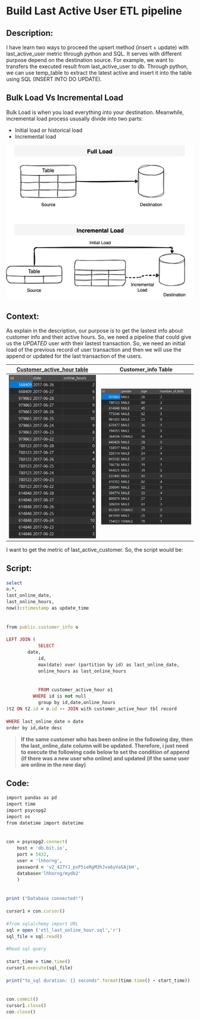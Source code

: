 # Build Last Active User ETL pipeline

## Description: 
I have learn two ways to proceed the upsert method (insert + update) with last_active_user metric through python and SQL. It serves with different purpose depend on the destination source. For example, we want to transfers the executed result from last_active_user to db. Through python, we can use temp_table to extract the latest active and insert it into the table using SQL (INSERT INTO DO UPDATE). 


## **Bulk Load Vs Incremental Load**

Bulk Load is when you load everything into your destination. Meanwhile, incremental load process ususally divide into two parts:
- Initial load or historical load
- Incremental load

![Logic flowchart](ETL_incremental_load.png)



## Context:

As explain in the description, our purpose is to get the lastest info about customer info and their active hours. So, we need a pipeline that could give us the _UPDATED_ user with their lastest transaction. So, we need an initial load of the previous record of user transaction and then we will use the append or updated for the last transaction of the users. 

[Customer_active_hour table]()                          |       Customer_info Table                |
-- | --
![customer_active_hour_tbl](customer_active_hour.PNG)    |     ![customer_info_tbl](customer_info.PNG)






I want to get the metric of last_active_customer. So, the script would be: 

## Script:
```ruby
select
o.*,
last_online_date,
last_online_hours,
now()::timestamp as update_time


from public.customer_info o 

LEFT JOIN (
			SELECT
  		date,
			id,
 			max(date) over (partition by id) as last_online_date,
			online_hours as last_online_hours
			
			
			FROM customer_active_hour o1
		  WHERE id is not null
			group by id,date,online_hours
)t2 ON t2.id = o.id -- JOIN with customer_active_hour tbl record

WHERE last_online_date = date
order by id,date desc  

```

> **If the same customer who has been online in the following day, then the last_online_date column will be updated. Therefore, i just need to execute the following code below to set the condition of append (if there was a new user who online) and updated (if the same user are online in the new day)**

## Code:

```ruby
import pandas as pd
import time
import psycopg2
import os 
from datetime import datetime


con = psycopg2.connect(
    host = 'db.bit.io',
    port = 5432,
    user = 'lhhorng',
    password = 'v2_427YJ_psP5ieRgM3hJva6yVaSAjbH',
    database='lhhorng/mydb2'
    )


print ("Database connected!")

cursor1 = con.cursor()

#from sqlalchemy import URL
sql = open ('etl_last_online_hour.sql','r')
sql_file = sql.read()

#Read sql query      

start_time = time.time()
cursor1.execute(sql_file)

print("to_sql duration: {} seconds".format(time.time() - start_time))


con.commit()
cursor1.close()
con.close()

```




